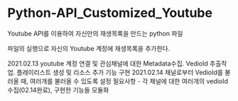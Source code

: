 # Python-API_Customized_Youtube

Youtube API를 이용하여
자신만의 재생목록을 만드는 python 파일

파일의 실행으로 자신의 Youtube 계정에 재생목록을 추가한다.


2021.02.13 youtube 계정 연결 및 관심채널에 대한 Metadata수집. VedioId 추출작업. 플레이리스트 생성 및 리소스 추가 기능 구현
2021.02.14 채널로부터 VedioId를 불러올 때, 여러개를 불러올 수 있도록 설정
필요사항 - 각 채널에 대한 여러개의 vedioId 수집(02.14완료), 구현한 기능들 모듈화
